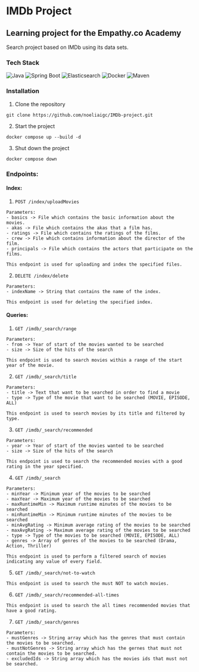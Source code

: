 # IMDb Project

## Learning project for the Empathy.co Academy

Search project based on IMDb using its data sets.


### Tech Stack

<div align="left">
<img src="https://img.shields.io/badge/Java%20-%234cd137" alt="Java">
<img src="https://img.shields.io/badge/Spring Boot%20-%23e74c3c" alt="Spring Boot">
<img src="https://img.shields.io/badge/Elasticsearch%20-%239b59b6" alt="Elasticsearch">
<img src="https://img.shields.io/badge/Docker%20-%231c93e4" alt="Docker">
<img src="https://img.shields.io/badge/Maven%20-%e5923b" alt="Maven">
</div>


### Installation

  1. Clone the repository
  ```
  git clone https://github.com/noeliaigc/IMDb-project.git
  ```
  
  2. Start the project
  ```
  docker compose up --build -d
  ```
  
  3. Shut down the project
   ```
  docker compose down
  ```
  
### Endpoints:

  #### Index:
  
  1. `POST /index/uploadMovies`
  
    Parameters:
    - basics -> File which contains the basic information about the movies.
    - akas -> File which contains the akas that a film has.
    - ratings -> File which contains the ratings of the films.
    - crew -> File which contains information about the director of the film.
    - principals -> File which contains the actors that participate on the films.
    
    This endpoint is used for uploading and index the specified files.
    
  2. `DELETE /index/delete`
  
    Parameters:
    - indexName -> String that contains the name of the index.
    
    This endpoint is used for deleting the specified index.
  
  
  
  #### Queries:
  
  1. `GET /imdb/_search/range`
  
    Parameters:
    - from -> Year of start of the movies wanted to be searched
    - size -> Size of the hits of the search
    
    This endpoint is used to search movies within a range of the start year of the movie.
    
  2. `GET /imdb/_search/title`
  
    Parameters:
    - title -> Text that want to be searched in order to find a movie
    - type -> Type of the movie that want to be searched (MOVIE, EPISODE, ALL)
    
    This endpoint is used to search movies by its title and filtered by type.
    
  3. `GET /imdb/_search/recommended`
  
    Parameters:
    - year -> Year of start of the movies wanted to be searched
    - size -> Size of the hits of the search
    
    This endpoint is used to search the recommended movies with a good rating in the year specified.
    
  4. `GET /imdb/_search`
  
    Parameters:
    - minYear -> Minimum year of the movies to be searched
    - maxYear -> Maximum year of the movies to be searched
    - maxRuntimeMin -> Maximum runtime minutes of the movies to be searched
    - minRuntimeMin -> Minimum runtime minutes of the movies to be searched
    - minAvgRating -> Minimum average rating of the movies to be searched
    - maxAvgRating -> Maximum average rating of the movies to be searched
    - type -> Type of the movies to be searched (MOVIE, EPISODE, ALL)
    - genres -> Array of genres of the movies to be searched (Drama, Action, Thriller)
    
    This endpoint is used to perform a filtered search of movies indicating any value of every field.
    
  5. `GET /imdb/_search/not-to-watch`
  
    This endpoint is used to search the must NOT to watch movies.
    
  6. `GET /imdb/_search/recommended-all-times`
  
    This endpoint is used to search the all times recommended movies that have a good rating.

  7. `GET /imdb/_search/genres`
  
    Parameters:
    - mustGenres -> String array which has the genres that must contain the movies to be searched.
    - mustNotGenres -> String array which has the gernes that must not contain the movies to be searched.
    - excludedIds -> String array which has the movies ids that must not be searched.
